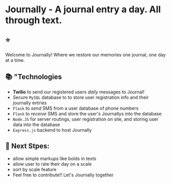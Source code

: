 # Journally - A journal entry a day. All through text.
## :star:
Welcome to Journally! Where we restore our memories one journal, one day at a time.
## :books: "Technologies
* **Twilio** to send our registered users *daily* messages to Journal!
* Secure `MySQL` database to to store user registration info and their journally entries
* `Flask` to *send* SMS from a user database of phone numbers
* `Flask` to *receive* SMS and store the user's Journallys into the database
* `Node.JS` for server routings, user registration on site, and storing user data into the database
* `Express.js` backend to host Journally

## :footprints: Next Stpes:
* allow simple markups like bolds in texts
* allow user to rate their day on a scale
* sort by scale feature
* Feel free to contribute!! Let's Journally together
